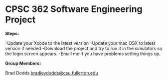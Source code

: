 # CPSC 362 Software Engineering Project

**Steps:**

-Update your Xcode to the latest version
-Update your mac OSX to latest version if needed
-Download the project and try to run it in the simulators so the login screen appears.
-Email me if you have problems setting things up.

**Group Members:**

Brad Dodds bradleydodds@csu.fullerton.edu

